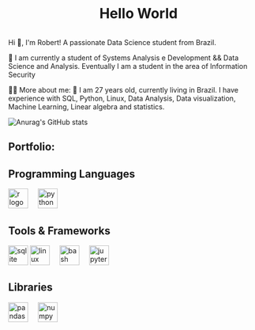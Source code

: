<div id="user-content-toc">
  <ul align="center">
    <summary><h1 style="display: inline-block">Hello World</h1></summary>
</div>
    
Hi 👋, I'm Robert! A passionate Data Science student from Brazil.

🌱 I am currently a student of Systems Analysis e Development && Data Science and Analysis. Eventually I am a student in the area of Information Security

👨‍💻 More about me:
💬 I am 27 years old, currently living in Brazil. I  have experience with SQL, Python, Linux, Data Analysis, Data visualization, Machine Learning, Linear algebra and statistics.

![Anurag's GitHub stats](https://github-readme-stats.vercel.app/api?username=devr0bert&show_icons=true&theme=dark)



<!---
devr0bert/devr0bert is a ✨ special ✨ repository because its `README.md` (this file) appears on your GitHub profile.
You can click the Preview link to take a look at your changes.
--->
<!-- Portfolio -->
## Portfolio:



## Programming Languages

<div align="left">
  <img src="https://cdn.jsdelivr.net/gh/devicons/devicon/icons/r/r-original.svg" height="40" alt="r logo"  />
  <img width="12" />
  <img src="https://cdn.jsdelivr.net/gh/devicons/devicon/icons/python/python-original.svg" height="40" alt="python logo"  />
  <img width="12" />



  
## Tools & Frameworks


<div align="left">
<img src="https://cdn.jsdelivr.net/gh/devicons/devicon/icons/sqlite/sqlite-original.svg" height="40" alt="sqlite logo"  />
 <img src="https://cdn.jsdelivr.net/gh/devicons/devicon/icons/linux/linux-original.svg" height="40" alt="linux logo"  />
<img width="12" />
 <img src="https://cdn.jsdelivr.net/gh/devicons/devicon/icons/bash/bash-original.svg" height="40" alt="bash logo"  />
 <img width="12" />
<img src="https://cdn.jsdelivr.net/gh/devicons/devicon/icons/jupyter/jupyter-original.svg" height="40" alt="jupyter logo"  />
<img width="12" />
</div>

## Libraries

<div align="left">
  <img src="https://cdn.jsdelivr.net/gh/devicons/devicon/icons/pandas/pandas-original.svg" height="40" alt="pandas logo"  />
  <img width="12" />
  <img src="https://cdn.jsdelivr.net/gh/devicons/devicon/icons/numpy/numpy-original.svg" height="40" alt="numpy logo"  />
  <img width="12" />


</div>

###
